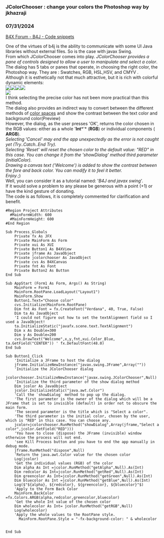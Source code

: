 ### JColorChooser : change your colors the Photoshop way by jkhazraji
### 07/31/2024
[B4X Forum - B4J - Code snippets](https://www.b4x.com/android/forum/threads/160965/)

One of the virtues of b4j is the ability to communicate with some UI Java libraries without external files. So is the case with javax Swing.  
From which JColorChooser comes into play. *JColorChooser provides a pane of controls designed to allow a user to manipulate and select a color*.  
The dialog has 5 tabs or panes that operate, in choosing the right color, the Photoshop way. They are : Swatches, RGB, HSL,HSV, and CMYV .  
Although it is esthetically not that much attractive, but it is rich with colorful dynamic elements:  
![](https://www.b4x.com/android/forum/attachments/153453)![](https://www.b4x.com/android/forum/attachments/153454)![](https://www.b4x.com/android/forum/attachments/153455)![](https://www.b4x.com/android/forum/attachments/153456)  
![](https://www.b4x.com/android/forum/attachments/153457)  
I think selecting the precise color has not been more practical than this method.  
The dialog also provides an indirect way to convert between the different methods of [color spaces](https://en.wikipedia.org/wiki/Color_space) and show the contrast between the text color and background color(Preview)  
However, the dialog, as the user presses 'OK', returns the color chosen in the RGB values: either as a whole '**Int***'* (**RGB**) or individual components ( **ARGB**).  
*Selecting 'Cancel' may end the app unexpectedly as the error is not caught yet (Try..Catch..End Try).  
Selecting 'Reset' will reset the chosen color to the default value: "RED" in this case. You can change it from the 'showDialog' method third parameter (initialColor).  
Drawing a canvas text ('Welcome') is added to show the contrast between the fore and back color. You can modify it to feel it better.  
Enjoy*.;)  
Well, you can consider it as a tutorial named: '*B4J and javax swing*'.  
If it would solve a problem to any please be generous with a point (+1) or have the kind gesture of donating.  
The code is as follows, it is completely commented for clarification and benefit.  

```B4X
#Region Project Attributes  
  #MainFormWidth: 600  
  #MainFormHeight: 600  
#End Region  
  
Sub Process_Globals  
    Private fx As JFX  
    Private MainForm As Form  
    Private xui As XUI  
    Private Button1 As B4XView  
    Private jframe As JavaObject  
    Private jcolorchooser As JavaObject  
    Private cvs As B4XCanvas  
    Private fnt As Font  
    Private Button2 As Button  
End Sub  
  
Sub AppStart (Form1 As Form, Args() As String)  
    MainForm = Form1  
    MainForm.RootPane.LoadLayout("Layout1")  
    MainForm.Show  
    Button1.Text="Choose color"  
    cvs.Initialize(MainForm.RootPane)  
    Dim fnt As Font = fx.CreateFont("Verdana", 40, True, False)  
    Dim ta As JavaObject  
    'I could not figure out how to set the textAlignment field so I used a JavaObject!  
    ta.InitializeStatic("javafx.scene.text.TextAlignment")  
    Dim x As Double=300  
    Dim y As Double=200  
    cvs.DrawText("Welcome",x,y,fnt,xui.Color_Blue, ta.GetField("CENTER")) ' fx.DefaultFont(48.0)  
End Sub  
  
Sub Button1_Click  
    'Initialize a JFrame to host the dialog  
    jframe.InitializeNewInstance("javax.swing.JFrame",Array(""))  
    'Initialize the JColorChooser dialog  
    jcolorchooser.InitializeNewInstance("javax.swing.JColorChooser",Null)  
    'Initialize the third parameter of the show dialog method  
    Dim jcolor As JavaObject  
    jcolor.InitializeStatic("java.awt.Color")  
    'Call the `showDialog` method to pop up the dialog.  
    'The first parameter is the owner of the dialog which will be a JFrame that is set to invisible (default) in order not to obscure the main form.  
    'The second parameter is the title which is "Select a color".  
    'The third parameter is the initial color, chosen by the user, which is "RED" in this case. You can choose any.  
    jcolor=jcolorchooser.RunMethod("showDialog",Array(jframe,"Select a color",jcolor.GetField("RED")))  
    'You have to close (dispose) the JFrame (invisible) window otherwise the process will not end.  
    'see Kill Process button and you have to end the app manually in debug mode.  
    jframe.RunMethod("dispose",Null)  
    'Return the java.awt.Color value for the chosen color  
    Log(jcolor)  
    'Get the individual values (RGB) of the color  
    Dim alpha As Int =jcolor.RunMethod("getAlpha",Null).As(Int)  
    Dim redcolor As Int=jcolor.RunMethod("getRed",Null).As(Int)  
    Dim greencolor As Int=jcolor.RunMethod("getGreen",Null).As(Int)  
    Dim bluecolor As Int =jcolor.RunMethod("getBlue",Null).As(Int)  
    Log($"${alpha}, ${redcolor}, ${greencolor}, ${bluecolor}"$)  
    'Apply to the Form Back Color  
    MainForm.BackColor =fx.Colors.ARGB(alpha,redcolor,greencolor,bluecolor)  
    'Get the whole Int value of the chosen color  
    Dim wholecolor As Int= jcolor.RunMethod("getRGB",Null)  
    Log(wholecolor)  
    'Apply the whole values to the RootPane style.  
      MainForm.RootPane.Style = "-fx-background-color: " & wholecolor  
  
   
End Sub
```